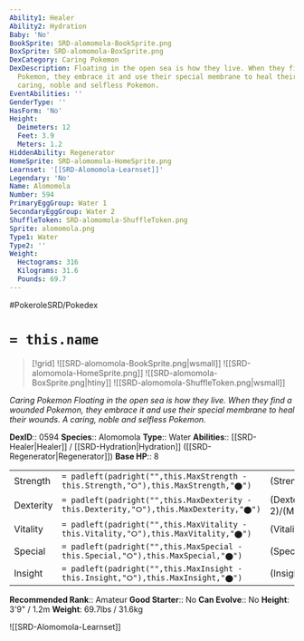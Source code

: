 ```yaml
---
Ability1: Healer
Ability2: Hydration
Baby: 'No'
BookSprite: SRD-alomomola-BookSprite.png
BoxSprite: SRD-alomomola-BoxSprite.png
DexCategory: Caring Pokemon
DexDescription: Floating in the open sea is how they live. When they find a wounded
  Pokemon, they embrace it and use their special membrane to heal their wounds. A
  caring, noble and selfless Pokemon.
EventAbilities: ''
GenderType: ''
HasForm: 'No'
Height:
  Deimeters: 12
  Feet: 3.9
  Meters: 1.2
HiddenAbility: Regenerator
HomeSprite: SRD-alomomola-HomeSprite.png
Learnset: '[[SRD-Alomomola-Learnset]]'
Legendary: 'No'
Name: Alomomola
Number: 594
PrimaryEggGroup: Water 1
SecondaryEggGroup: Water 2
ShuffleToken: SRD-alomomola-ShuffleToken.png
Sprite: alomomola.png
Type1: Water
Type2: ''
Weight:
  Hectograms: 316
  Kilograms: 31.6
  Pounds: 69.7
---
```


#PokeroleSRD/Pokedex

# `= this.name`

> [!grid]
> ![[SRD-alomomola-BookSprite.png|wsmall]]
> ![[SRD-alomomola-HomeSprite.png]]
> ![[SRD-alomomola-BoxSprite.png|htiny]]
> ![[SRD-alomomola-ShuffleToken.png|wsmall]]


*Caring Pokemon*
*Floating in the open sea is how they live. When they find a wounded Pokemon, they embrace it and use their special membrane to heal their wounds. A caring, noble and selfless Pokemon.*

**DexID**:: 0594
**Species**:: Alomomola
**Type**:: Water
**Abilities**:: [[SRD-Healer|Healer]] / [[SRD-Hydration|Hydration]] ([[SRD-Regenerator|Regenerator]])
**Base HP**:: 8

|           |                                                                                        |                                          |
| --------- | -------------------------------------------------------------------------------------- | ---------------------------------------- |
| Strength  | `= padleft(padright("",this.MaxStrength - this.Strength,"⭘"),this.MaxStrength,"⬤")`    | (Strength::2)/(MaxStrength::5)   |
| Dexterity | `= padleft(padright("",this.MaxDexterity - this.Dexterity,"⭘"),this.MaxDexterity,"⬤")` | (Dexterity:: 2)/(MaxDexterity::4) |
| Vitality  | `= padleft(padright("",this.MaxVitality - this.Vitality,"⭘"),this.MaxVitality,"⬤")`    | (Vitality::2)/(MaxVitality::5)   |
| Special   | `= padleft(padright("",this.MaxSpecial - this.Special,"⭘"),this.MaxSpecial,"⬤")`       | (Special::1)/(MaxSpecial::3)     |
| Insight   | `= padleft(padright("",this.MaxInsight - this.Insight,"⭘"),this.MaxInsight,"⬤")`       | (Insight::2)/(MaxInsight::4)     |


**Recommended Rank**:: Amateur
**Good Starter**:: No
**Can Evolve**:: No
**Height**: 3'9" / 1.2m
**Weight**: 69.7lbs / 31.6kg

![[SRD-Alomomola-Learnset]]